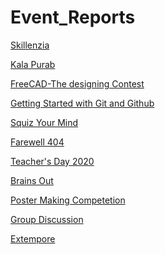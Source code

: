 # Event_Reports

[Skillenzia](https://github.com/ACES-GNDEC/UPLOADS/blob/main/EVENT%20REPORT%20-%20Skillenzia%20(1).pdf)

[Kala Purab](https://github.com/ACES-GNDEC/UPLOADS/blob/main/Kala%20Purab.pdf)

[FreeCAD-The designing Contest](https://github.com/ACES-GNDEC/UPLOADS/blob/main/Event%20Repot%20-%20FreeCAD.pdf)

[Getting Started with Git and Github](https://github.com/ACES-GNDEC/UPLOADS/blob/main/Event%20Report%20Github%20Webinar.pdf)

[Squiz Your Mind](https://github.com/ACES-GNDEC/UPLOADS/blob/main/Event%20Report%20Squiz%20Your%20Mind.pdf)

[Farewell 404](https://github.com/ACES-GNDEC/UPLOADS/blob/main/Event%20Report%20Farewell.pdf)

[Teacher's Day 2020](https://github.com/ACES-GNDEC/UPLOADS/blob/main/Event%20Report%20Teachers%20Day.pdf)

[Brains Out](https://github.com/ACES-GNDEC/UPLOADS/blob/main/Event%20Report%20Brains%20Out.pdf)

[Poster Making Competetion](https://github.com/ACES-GNDEC/UPLOADS/blob/main/PMC%20Results%20(1).pdf)

[Group Discussion](https://github.com/ACES-GNDEC/UPLOADS/blob/main/Event%20Report%20Group%20Discussion.pdf)

[Extempore](https://github.com/ACES-GNDEC/UPLOADS/blob/main/EVENT_REPORT_EXTEMPORE.pdf)
